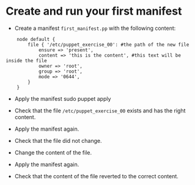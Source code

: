 Create and run your first manifest
==================================

* Create a manifest `first_manifest.pp` with the following content:
```puppet
    node default {
    	file { '/etc/puppet_exercise_00': #the path of the new file
    		ensure => 'present',
    		content => 'this is the content', #this text will be inside the file
    		owner => 'root',
    		group => 'root',
    		mode => '0644',
    	}
    }
```

* Apply the manifest
	sudo puppet apply 

* Check that the file `/etc/puppet_exercise_00` exists and has the right content.

* Apply the manifest again.

* Check that the file did not change.

* Change the content of the file.

* Apply the manifest again.

* Check that the content of the file reverted to the correct content.
